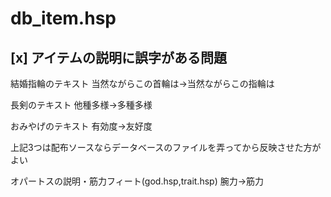 # db_item.hsp


## [x] アイテムの説明に誤字がある問題
結婚指輪のテキスト
当然ながらこの首輪は→当然ながらこの指輪は

長剣のテキスト
他種多様→多種多様

おみやげのテキスト
有効度→友好度

上記3つは配布ソースならデータベースのファイルを弄ってから反映させた方がよい

オパートスの説明・筋力フィート(god.hsp,trait.hsp)
腕力→筋力

